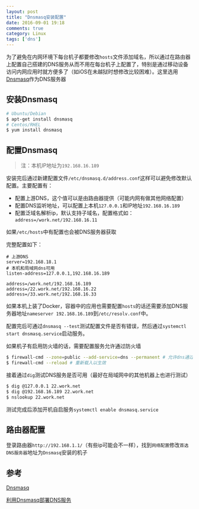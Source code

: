 ```yaml
---
layout: post
title: "Dnsmasq安装配置"
date: 2016-09-01 19:18
comments: true
category: Linux
tags: ['dns']
---
```


为了避免在内网环境下每台机子都要修改`hosts`文件添加域名，所以通过在路由器上配置自己搭建的DNS服务从而不用在每台机子上配置了，特别是通过移动设备访问内网应用时就方便多了（如iOS在未越狱时想修改比较困难）。这里选用[Dnsmasq](https://wiki.archlinux.org/index.php/Dnsmasq_(%E7%AE%80%E4%BD%93%E4%B8%AD%E6%96%87))作为DNS服务器

## 安装Dnsmasq

```sh
# Ubuntu/Debian
$ apt-get install dnsmasq
# Centos/RHEL
$ yum install dnsmasq
```

## 配置Dnsmasq

> 注：本机IP地址为`192.168.16.189`

安装完后通过新建配置文件`/etc/dnsmasq.d/address.conf`这样可以避免修改默认配置。主要配置有：
- 配置上游DNS，这个值可以是由路由器提供（可能内网有做其他网络配置）
- 配置DNS监听地址，可以配置上本机`127.0.0.1`和IP地址`192.168.16.189`
- 配置泛域名解析ip，默认支持子域名，配置格式如：`address=/work.net/192.168.16.11`

如果`/etc/hosts`中有配置也会被DNS服务器获取

完整配置如下：

```
# 上游DNS
server=192.168.18.1
# 本机和局域网dns可用
listen-address=127.0.0.1,192.168.16.189

address=/work.net/192.168.16.189
address=/22.work.net/192.168.16.22
address=/33.work.net/192.168.16.33
```

如果本机上装了Docker，容器中的应用也需要配置`hosts`的话还需要添加DNS服务器地址`nameserver 192.168.16.189`到`/etc/resolv.conf`中。

配置完后可通过`dnsmasq --test`测试配置文件是否有错误，然后通过`systemctl start dnsmasq.service`启动服务。

如果机子有启用防火墙的话，需要配置服务允许通过防火墙

```sh
$ firewall-cmd --zone=public --add-service=dns --permanent # 允许dns通过防火墙
$ firewall-cmd --reload # 重新载入以生效
```

接着通过`dig`测试DNS服务是否可用（最好在局域网中的其他机器上也进行测试）

```sh
$ dig @127.0.0.1 22.work.net
$ dig @192.168.16.189 22.work.net
$ nslookup 22.work.net
```

测试完成后添加开机自启服务`systemctl enable dnsmasq.service`

## 路由器配置

登录路由器`http://192.168.1.1/`（有些ip可能会不一样），找到`网络配置`修改`首选DNS服务器`地址为`Dnsmasq`安装的机子

## 参考

[Dnsmasq](https://wiki.archlinux.org/index.php/Dnsmasq_(%E7%AE%80%E4%BD%93%E4%B8%AD%E6%96%87))

[利用Dnsmasq部署DNS服务](http://www.yunweipai.com/archives/8664.html)


